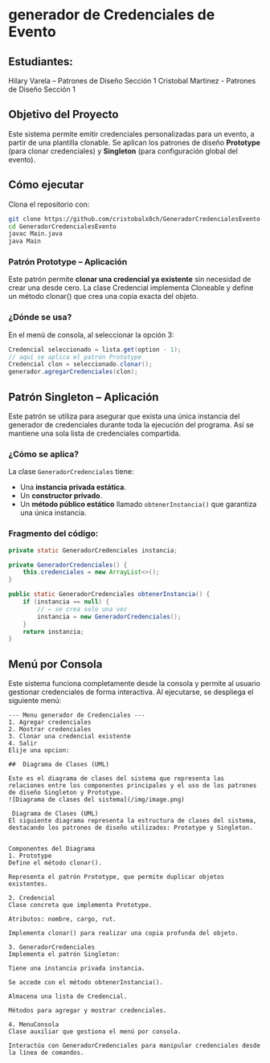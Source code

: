 # generador de Credenciales de Evento

## Estudiantes:
Hilary Varela – Patrones de Diseño Sección 1
Cristobal Martinez - Patrones de Diseño Sección 1

## Objetivo del Proyecto
Este sistema permite emitir credenciales personalizadas para un evento, a partir de una plantilla clonable. Se aplican los patrones de diseño **Prototype** (para clonar credenciales) y **Singleton** (para configuración global del evento).

## Cómo ejecutar

Clona el repositorio con:

```bash
git clone https://github.com/cristobalx8ch/GeneradorCredencialesEvento.git
cd GeneradorCredencialesEvento
javac Main.java
java Main
```



### Patrón Prototype – Aplicación

Este patrón permite **clonar una credencial ya existente** sin necesidad de crear una desde cero. La clase Credencial implementa Cloneable y define un método clonar() que crea una copia exacta del objeto.

### ¿Dónde se usa?

En el menú de consola, al seleccionar la opción 3:

```java
Credencial seleccionado = lista.get(option - 1);
// aquí se aplica el patrón Prototype
Credencial clon = seleccionado.clonar();
generador.agregarCredenciales(clon);
```


##  Patrón Singleton – Aplicación

Este patrón se utiliza para asegurar que exista una única instancia del generador de credenciales durante toda la ejecución del programa. Así se mantiene una sola lista de credenciales compartida.

###  ¿Cómo se aplica?

La clase `GeneradorCredenciales` tiene:

- Una **instancia privada estática**.
- Un **constructor privado**.
- Un **método público estático** llamado `obtenerInstancia()` que garantiza una única instancia.

###  Fragmento del código:

```java
private static GeneradorCredenciales instancia;

private GeneradorCredenciales() {
    this.credenciales = new ArrayList<>();
}

public static GeneradorCredenciales obtenerInstancia() {
    if (instancia == null) {
        // ← se crea solo una vez
        instancia = new GeneradorCredenciales();
    }
    return instancia;
}
```


##  Menú por Consola

Este sistema funciona completamente desde la consola y permite al usuario gestionar credenciales de forma interactiva. Al ejecutarse, se despliega el siguiente menú:

```text
--- Menu generador de Credenciales ---
1. Agregar credenciales
2. Mostrar credenciales
3. Clonar una credencial existente
4. Salir
Elije una opcion:

##  Diagrama de Clases (UML)

Este es el diagrama de clases del sistema que representa las relaciones entre los componentes principales y el uso de los patrones de diseño Singleton y Prototype.
![Diagrama de clases del sistema](/img/image.png)

 Diagrama de Clases (UML)
El siguiente diagrama representa la estructura de clases del sistema, destacando los patrones de diseño utilizados: Prototype y Singleton.


Componentes del Diagrama
1. Prototype
Define el método clonar().

Representa el patrón Prototype, que permite duplicar objetos existentes.

2. Credencial
Clase concreta que implementa Prototype.

Atributos: nombre, cargo, rut.

Implementa clonar() para realizar una copia profunda del objeto.

3. GeneradorCredenciales
Implementa el patrón Singleton:

Tiene una instancia privada instancia.

Se accede con el método obtenerInstancia().

Almacena una lista de Credencial.

Métodos para agregar y mostrar credenciales.

4. MenuConsola
Clase auxiliar que gestiona el menú por consola.

Interactúa con GeneradorCredenciales para manipular credenciales desde la línea de comandos.
```